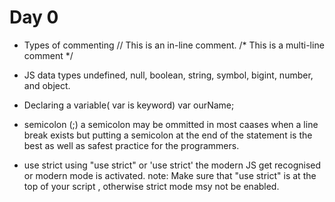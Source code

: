 # Day 0 

- Types of commenting
// This is an in-line comment.
/* This is a
multi-line comment */

- JS data types 
undefined, null, boolean, string, symbol, bigint, number, and object.

- Declaring a variable( var is keyword)
 var ourName;

- semicolon (;)
a semicolon may be ommitted in most caases when a line break exists
but putting a semicolon at the end of the statement is the best as well as safest practice for the programmers.

- use strict
using "use strict" or 'use strict' the modern JS get recognised or modern mode is activated.
note: Make sure that "use strict" is at the top of your script , otherwise strict mode msy not be enabled.